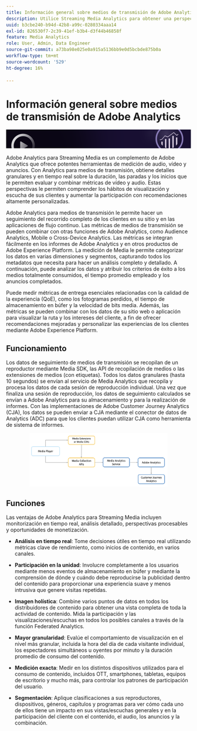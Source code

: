 ```yaml
---
title: Información general sobre medios de transmisión de Adobe Analytics
description: Utilice Streaming Media Analytics para obtener una perspectiva exhaustiva del contenido, el audio y los anuncios.
uuid: b3cbe240-b94d-42b8-a99c-0280334aaa14
exl-id: 826530f7-2c39-41ef-b3b4-d3f44b46858f
feature: Media Analytics
role: User, Admin, Data Engineer
source-git-commit: a73ba98e025e0a915a5136bb9e0d5bcbde875b0a
workflow-type: tm+mt
source-wordcount: '529'
ht-degree: 16%

---
```


# Información general sobre medios de transmisión de Adobe Analytics

![Banner](./assets/media_analytics_banner.png)

Adobe Analytics para Streaming Media es un complemento de Adobe Analytics que ofrece potentes herramientas de medición de audio, vídeo y anuncios. Con Analytics para medios de transmisión, obtiene detalles granulares y en tiempo real sobre la duración, las paradas y los inicios que le permiten evaluar y combinar métricas de vídeo y audio. Estas perspectivas le permiten comprender los hábitos de visualización y escucha de sus clientes y aumentar la participación con recomendaciones altamente personalizadas.

Adobe Analytics para medios de transmisión le permite hacer un seguimiento del recorrido completo de los clientes en su sitio y en las aplicaciones de flujo continuo. Las métricas de medios de transmisión se pueden combinar con otras funciones de Adobe Analytics, como Audience Analytics, Mobile o Cross-Device Analytics. Las métricas se integran fácilmente en los informes de Adobe Analytics y en otros productos de Adobe Experience Platform. La medición de Media le permite categorizar los datos en varias dimensiones y segmentos, capturando todos los metadatos que necesita para hacer un análisis completo y detallado. A continuación, puede analizar los datos y atribuir los criterios de éxito a los medios totalmente consumidos, el tiempo promedio empleado y los anuncios completados.

Puede medir métricas de entrega esenciales relacionadas con la calidad de la experiencia (QoE), como los fotogramas perdidos, el tiempo de almacenamiento en búfer y la velocidad de bits media. Además, las métricas se pueden combinar con los datos de su sitio web o aplicación para visualizar la ruta y los intereses del cliente, a fin de ofrecer recomendaciones mejoradas y personalizar las experiencias de los clientes mediante Adobe Experience Platform.

## Funcionamiento

Los datos de seguimiento de medios de transmisión se recopilan de un reproductor mediante Media SDK, las API de recopilación de medios o las extensiones de medios (con etiquetas). Todos los datos granulares (hasta 10 segundos) se envían al servicio de Media Analytics que recopila y procesa los datos de cada sesión de reproducción individual. Una vez que finaliza una sesión de reproducción, los datos de seguimiento calculados se envían a Adobe Analytics para su almacenamiento y para la realización de informes. Con las implementaciones de Adobe Customer Journey Analytics (CJA), los datos se pueden enviar a CJA mediante el conector de datos de Analytics (ADC) para que los clientes puedan utilizar CJA como herramienta de sistema de informes.

<!-- ![streaming media process](./assets/streaming-process1.png) -->

<div style="text-align: center;">
<img src="./assets/streaming-process1.png" alt="Proceso de transmisión de contenidos" width="75%">
</div>

## Funciones

Las ventajas de Adobe Analytics para Streaming Media incluyen monitorización en tiempo real, análisis detallado, perspectivas procesables y oportunidades de monetización.

* **Análisis en tiempo real**: Tome decisiones útiles en tiempo real utilizando métricas clave de rendimiento, como inicios de contenido, en varios canales.

* **Participación en la unidad**: Involucre completamente a los usuarios mediante menos eventos de almacenamiento en búfer y mediante la comprensión de dónde y cuándo debe reproducirse la publicidad dentro del contenido para proporcionar una experiencia suave y menos intrusiva que genere visitas repetidas.

* **Imagen holística**: Combine varios puntos de datos en todos los distribuidores de contenido para obtener una vista completa de toda la actividad de contenido. Mida la participación y las visualizaciones/escuchas en todos los posibles canales a través de la función Federated Analytics.

* **Mayor granularidad**: Evalúe el comportamiento de visualización en el nivel más granular, incluida la hora del día de cada visitante individual, los espectadores simultáneos u oyentes por minuto y la duración promedio de consumo del contenido.

* **Medición exacta**: Medir en los distintos dispositivos utilizados para el consumo de contenido, incluidos OTT, smartphones, tabletas, equipos de escritorio y mucho más, para controlar los patrones de participación del usuario.

* **Segmentación**: Aplique clasificaciones a sus reproductores, dispositivos, géneros, capítulos y programas para ver cómo cada uno de ellos tiene un impacto en sus vistas/escuchas generales y en la participación del cliente con el contenido, el audio, los anuncios y la combinación.
